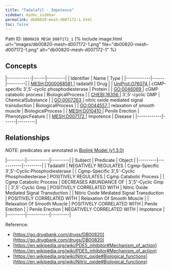 ```yaml
---
title: "Tadalafil - Impotence"
sidebar: mydoc_sidebar
permalink: db00820-mesh-d007172-1.html
toc: false 
---
```



Path ID: `DB00820_MESH_D007172_1`
{% include image.html url="images/db00820-mesh-d007172-1.png" file="db00820-mesh-d007172-1.png" alt="db00820-mesh-d007172-1" %}

## Concepts

|------------|------|---------|
| Identifier | Name | Type    |
|------------|------|---------|
| <a href="https://identifiers.org/MESH:D000068581">MESH:D000068581 </a> | tadalafil | Drug |
| <a href="https://identifiers.org/UniProt:O76074">UniProt:O76074 </a> | cGMP-specific 3',5'-cyclic phosphodiesterase | Protein |
| <a href="https://identifiers.org/GO:0046069">GO:0046069 </a> | cGMP catabolic process | BiologicalProcess |
| <a href="https://identifiers.org/CHEBI:16356">CHEBI:16356 </a> | 3',5'-cyclic GMP | ChemicalSubstance |
| <a href="https://identifiers.org/GO:0007263">GO:0007263 </a> | nitric oxide mediated signal transduction | BiologicalProcess |
| <a href="https://identifiers.org/GO:0044557">GO:0044557 </a> | relaxation of smooth muscle | BiologicalProcess |
| <a href="https://identifiers.org/MESH:D010410">MESH:D010410 </a> | Penile Erection | PhenotypicFeature |
| <a href="https://identifiers.org/MESH:D007172">MESH:D007172 </a> | Impotence | Disease |
|------------|------|---------|

## Relationships


NOTE: predicates are annotated in <a href="https://github.com/biolink/biolink-model/releases/tag/v1.3.0">Biolink Model (v1.3.0)</a>

|---------|-----------|---------|
| Subject | Predicate | Object  |
|---------|-----------|---------|
| Tadalafil | NEGATIVELY REGULATES | Cgmp-Specific 3',5'-Cyclic Phosphodiesterase |
| Cgmp-Specific 3',5'-Cyclic Phosphodiesterase | POSITIVELY REGULATES | Cgmp Catabolic Process |
| Cgmp Catabolic Process | DECREASES ABUNDANCE OF | 3',5'-Cyclic Gmp |
| 3',5'-Cyclic Gmp | POSITIVELY CORRELATED WITH | Nitric Oxide Mediated Signal Transduction |
| Nitric Oxide Mediated Signal Transduction | POSITIVELY CORRELATED WITH | Relaxation Of Smooth Muscle |
| Relaxation Of Smooth Muscle | POSITIVELY CORRELATED WITH | Penile Erection |
| Penile Erection | NEGATIVELY CORRELATED WITH | Impotence |
|---------|-----------|---------|

Reference: 
  - [https://go.drugbank.com/drugs/DB00820](https://go.drugbank.com/drugs/DB00820)
  - [https://en.wikipedia.org/wiki/PDE5_inhibitor#Mechanism_of_action](https://en.wikipedia.org/wiki/PDE5_inhibitor#Mechanism_of_action)
  - [https://en.wikipedia.org/wiki/Nitric_oxide#Biological_functions](https://en.wikipedia.org/wiki/Nitric_oxide#Biological_functions)
